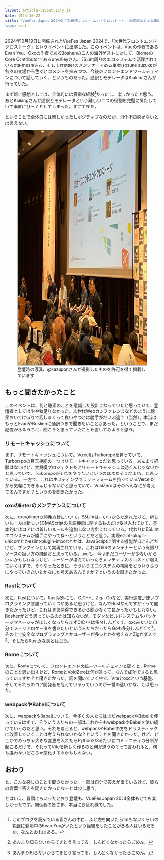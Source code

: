 ```yaml
---
layout: article-layout.11ty.js
date: 2024-10-22
title: "VueFes Japan 2024の「次世代フロントエンドクロストーク」の感想ともっと聞きたかったこと"
tags: post
---
```


2024年10月19日に開催されたVueFes Japan 2024で、「次世代フロントエンドクロストーク」というイベントに出演した。このイベントは、Vueの作者であるEvan You、Oxcの作者であるBoshenの二人の海外ゲストに対して、BiomeのCore Contributorであるunvalleyさん、ESLint周りのエコシステムで活躍されているota-meshiさん、そしてPrettierのメンテナーである筆者(sosuke suzuki)が各々の立場から色々とコメントを挟みつつ、今後のフロントエンドツールチェインについて話していく、というものだった。通訳とモデレータはKiakingさんが行っていた。

まず雑に感想としては、全体的には貴重な経験[^1]だったし、楽しかったと思う。あとKiakingさんが通訳とモデレータという難しい二つの役割を完璧に果たしていて素直にびっくりしてしまった。すごすぎた。

ということで全体的には楽しかったしポジティブなのだが、消化不良感がないとは言えない。

<figure>
<img style="border: 1px solid gray" src="/img/vuefes2024.jpg" width="1024" height="768"/>
<figcaption>登壇時の写真、@kazuponさんが撮影したものを許可を得て掲載しています</figcaption>
</figure>

## もっと聞きたかったこと

このイベントは、割と聴衆のことを意識した設計になっていたと思っていて、登壇者としてはやや物足りなかった。次世代Webカンファレンスなどのように聴衆おいてけぼりで話しまくって良いやつとは勝手がだいぶ違う（当然）。本当はもっとEvanやBoshenに通訳つきで聞きたいことがあった。ということで、まだ記憶があるうちに、聞こうと思っていたことを書いてみようと思う。

### リモートキャッシュについて

まず、リモートキャッシュについて。VercelはTurborepoを持っていて、Turborepoの目玉機能の一つはリモートキャッシュだと思っている。あんまり経験はないけど、大規模プロジェクトだとリモートキャッシュは効くんじゃないかと思っていて、Turborepoがそれをやりたいというのはまあそうだよね、と思っている。 一方で、これはホスティングプラットフォームを持っているVercelだから気軽にできるんじゃないかと思っていて、VoidZeroはそのへんなにか考えてるんですか？というのを聞きたかった。

### oxcのlinterのメンテナンスについて

次に、oxcのlinterの開発方針について。ESLintは、いつからか忘れたけど、新しいルールは新しいECMAScriptの言語機能に関するものだけ受け入れていて、基本的にはコアには新しいルールを追加しない方針になっている。代わりにESLintエコシステムが勝手にやってね～ということだと思う。実際eslint-plugin-unicornとかeslint-plugin-importとかは、JavaScriptに関する機能がほとんどだけど、プラグインとして実現されている。これはOSSのメンテナーという有限リソースの扱い方の問題だと思っている。oxcも、今はまだユーザーが少ないからいいかもしれないけど、ユーザーが増えていったらメンテナンスのコストが増えていくはずで、そうなったときに、そういうエコシステムの構築をどういうふうにやっていきたいとかなにか考えあるんですか？というのを聞きたかった。

### Rustについて

次に、Rustについて。Rust以外にも、C/C++、Zig、Goなど、実行速度が速いプログラミング言語っていくつかあると思うけど、なんでRustなんですか？って聞きたかったけど、これはまあ納得できるから聞かなくて良かったかもしれない。Boshenがどう思っているのかは知らないが、モダンなビルドシステムやパッケージマネージャがほしくなったらまずC/C++は多分しんどくて、oxcみたいに自分でメモリアロケータを書きたいという人たちだったらGoも多分しんどくて[^2]、その上で安全なプログラミングとかユーザーが多いとかを考えるとZigがダメで[^2]、そしたらRustかなあとは思う。

### Romeについて

次に、Romeについて。フロントエンド大統一ツールチェインと聞くと、Romeのことを思い出すけど、RomeとVoidZeroは何が違って、なんで成功できると思っていますか？と聞きたかった。話を聞いていく中で、Viteとoxcという基盤、そしてそれらのコア開発者を抱えているっていうのが一番の違いかな、とは思った。

### webpackやBabelについて

次に、webpackやBabelについて。今多くの人たちはまだwebpackやBabelを使っているはずで、そういう人たちの一部はこれからもwebpackやBabelを使い続けていくのだと思う。それを考えると、webpackやBabelの方をドラスティックに改善していくことは考えられないかな？ということを聞きたかった。けど、どこかでめっちゃ大きな変更を入れたらPython2/3みたいにコミュニティの分断が起こるだけで、それってViteを新しく作るのと何が違うの？って言われると、何も違わないどころか悪化するのかもしれない。

## おわり

と、こんな感じのことを聞きたかった。一部は自分で答えが出ているけど、彼らの言葉で答えを聞きたかったなーとは少し思う。

とはいえ、冒頭にもいったとおり登壇も、VueFes Japan 2024全体もとても楽しかったです。関係者の皆さま、本当にお疲れ様でした。

[^1]: このブログを読んでいる皆さんの中に、ふと左を向いたら1mもないくらいの範囲に登壇中のEvan Youがいたという経験をしたことがある人はいるだろか、なんとおれはある。
[^2]: あんまり知らないからてきとう言ってる。しんどくなかったらごめん。
